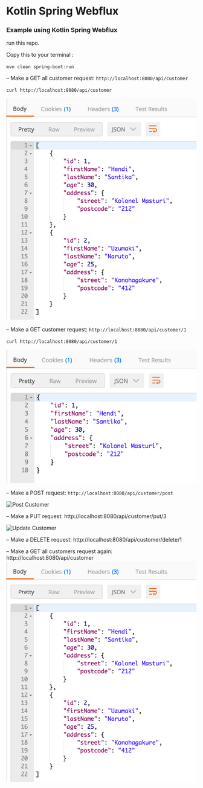 # Kotlin Spring Webflux

### Example using Kotlin Spring Webflux

run this repo.

Copy this to your terminal :

`mvn clean spring-boot:run`

– Make a GET all customer request: `http://localhost:8080/api/customer`

  `curl http://localhost:8080/api/customer`

  ![Get All Customer](img/getAll.png)

– Make a GET customer request: `http://localhost:8080/api/customer/1`

  `curl http://localhost:8080/api/customer/1`

  ![Get Customer by Id](img/getById.png)

– Make a POST request: `http://localhost:8080/api/customer/post`

 ![Post Customer](post.png)

– Make a PUT request: http://localhost:8080/api/customer/put/3

  ![Update Customer](put.png)

– Make a DELETE request: http://localhost:8080/api/customer/delete/1

– Make a GET all customers request again: http://localhost:8080/api/customer
 ![Get All Customer](img/getAll.png)
